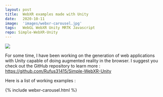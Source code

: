 ```yaml
---
layout: post
title:  WebXR examples made with Unity
date:   2020-10-11
image:  'images/webxr-carousel.jpg'
tags:   WebGL WebXR Unity MRTK Javascript
repo: Simple-WebXR-Unity
---
```


<img src="https://raw.githubusercontent.com/Rufus31415/Simple-WebXR-Unity/master/images/banner.png"/>

For some time, I have been working on the generation of web applications with Unity capable of doing augmented reality in the browser. I suggest you check out the GitHub repository to learn more : https://github.com/Rufus31415/Simple-WebXR-Unity

Here is a list of working examples :

{% include webxr-carousel.html %}
